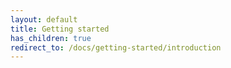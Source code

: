 ```yaml
---
layout: default
title: Getting started
has_children: true
redirect_to: /docs/getting-started/introduction
---
```

